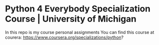 # Python 4 Everybody Specialization Course | University of Michigan

In this repo is my course personal assignments
You can find this course at courera:
https://www.coursera.org/specializations/python?